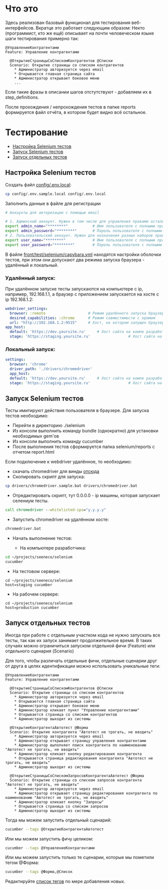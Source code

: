 # Что это

Здесь реализован базовый функционал для тестирования веб-интерфейсов. Вкратце это работает следующим образом:
Некто (программист, кто же ещё) описывает на почти человеческом языке шаги тестирования примерно так:

```
@УправлениеКонтрагентами
Feature: Управление контрагентами

  @ОткрытиеСтраницыСоСпискомКонтрагентов @Списки
  Scenario: Открытие страницы со списком контрагентов
    * Администратор авторизуется через email
    * Открывается главная страница сайта
    * Администратор открывает боковое меню
    ...
```

Если такие фразы в описании шагов отстутствуют - добавляем их в step_definitions.

После прохождения / непрохождения тестов в папке reports формируется файл отчёта, в котором будет видно всё остальное.

# Тестирование

* [Настройка Selenium тестов](#setup_tests)
* [Запуск Selenium тестов](#run_tests)
* [Запуск отдельных тестов](#run_separate_tests)

## <a name="setup_tests">Настройка Selenium тестов</a>

Создать файл [config/.env.local](test/selenium/config/.env.local.example):

  ```bash
  cp config/.env.sample.local config/.env.local
  ```

Заполнить данные в файле для регистрации

  ```bash
  # Аккаунты для авторизации с помощью email

  # 1. Админский аккаунт. Нужен в том числе для управления правами остальных аккаунтов для тестирования
  export admin_name="********"           # Имя пользователя с полными правами
  export admin_password="********"       # Пароль пользователя с полными правами
  # 2. Пользовательский аккаунт. Нужен для назначения разных наборов прав и тестирования из-под пользователя с пониженными правами
  export user_name="********"            # Имя пользователя с полными правами
  export user_password="********"        # Пароль пользователя с полными правами
  ```

В файле [front/test/selenium/capybara.yml](test/selenium/capybara.yml) находятся настройки оболочки тестов, при этом они
допускают два режима запуска браузера - удалённый и локальный. 

### Удалённый запуск:

  При удалённом запуске тесты запускаются на компьютере с ip, например, 192.168.1.1, а браузер с приложением запускается
  на хосте с ip 192.168.1.2:

  ```yml
  webdriver_settings:
    browser: :remote                   # Режим удалённого запуска браузера
    desired_capabilities: :chrome      # Режим совместимости с хромом
    url: "http://192.168.1.2:9515"     # Хост, на котором запущен браузер в режиме удалённого управления
  app_host:
    default: 'https://dev.yoursite.ru'     # Хост сайта на компе разработчика
    stage: 'https://staging.yoursite.ru'                 # Хост сайта на тестовом сервере
  ```

### Локальный запуск:

  ```yml
  settings:
    browser: 'chrome'
    driver_path: './drivers/chromedriver'
    app_host:
    default: 'https://dev.yoursite.ru'     # Хост сайта на компе разработчика
    stage: 'https://staging.yoursite.ru'                 # Хост сайта на тестовом сервере
  ```

## <a name="run_tests">Запуск Selenium тестов</a>

Тесты имитируют действия пользователя в браузере. Для запуска тестов необходимо:

* Перейти в директорию ./selenium
* Из консоли выполнить команду bundle (однократно) для установки необходимых gem'ов
* Из консоли выполнить команду cucumber
* После выполнения тестов сформируется папка selenium/reports с отчетом report.html

Если подключение к webdriver удалённое, то необходимо:

* скачать chromedriver для винды [отсюда](https://sites.google.com/a/chromium.org/chromedriver/downloads)
* Скопировать скрипт для запуска:

```bash
cp drivers/chromedriver.sample.bat drivers/chromedriver.bat
```

* Отредактировать скрипт, тут 0.0.0.0 - ip машины, которая запускает селениум тесты.

```bat
call chromedriver --whitelisted-ips="y.y.y.y"
```

* Запустить chromedriver на удалённом хосте:

```bat
chromedriver.bat
```

* Начать выполнение тестов:

  - На компьютере разработчика:

```bash
cd ~/projects/seeneco/selenium
cucumber
```

  - На тестовом сервере:

```
cd ~/projects/seeneco/selenium
host=staging cucumber
```

  - На рабочем сервере:

```
cd ~/projects/seeneco/selenium
host=production cucumber
```

## <a name="run_separate_tests">Запуск отдельных тестов</a>

Иногда при работе с отдельным участком кода не нужно запускать все тесты, так как их запуск занимает продолжительное
время. В таких случаях можно ограничиться запуском отдельной фичи (Feature) или отдельного сценария (Scenario)

Для того, чтобы различать отдельные фичи, отдельные сценарии друг от друга в целях идентификации можно использовать 
уникальные теги:

```cucumber
@УправлениеКонтрагентами
Feature: Управление контрагентами

  @ОткрытиеСтраницыСоСпискомКонтрагентов @Списки
  Scenario: Открытие страницы со списком контрагентов
    * Администратор авторизуется через email
    * Открывается главная страница сайта
    * Администратор открывает боковое меню
    * Администратор кликает пункт "Управление контрагентами"
    * Открывается страница со списком контрагентов
    * Администратор выходит из системы

  @ОткрытиеКонтрагентаАвтотест @Форма
  Scenario: Открытие контрагента "Автотест не трогать, не вводить"
    * Администратор авторизуется через email
    * Администратор открывает страницу управления контрагентами
    * Администратор выполняет поиск контрагента по наименованию "Автотест не трогать, не вводить"
    * Администратор кликает кнопку редактирования контрагента
    * Открывается страница редактирования контрагента "Автотест не трогать, не вводить"
    * Администратор выходит из системы

  @ОткрытиеСтраницыСоСпискомЗапросовКонтрагентаАвтотест @Форма
  Scenario: Открытие страницы со списком запросов контрагента "Автотест не трогать, не вводить"
    * Администратор авторизуется через email
    * Администратор открывает страницу редактирования контрагента по наименованию "Автотест не трогать, не вводить"
    * Администратор кликает кнопку "Запросы"
    * Открывается страница со списком запросов
    * Администратор выходит из системы
```

Тогда мы можем запустить отдельный сценарий:

```bash
cucumber --tags @ОткрытиеКонтрагентаАвтотест
```

Или мы можем запустить фичу целиком:

```bash
cucumber --tags @УправлениеКонтрагентами
```

Или мы можем запустить только те сценарии, которые мы пометили тегом @Форма:

```bash
cucumber --tags @Форма,@Список
```

Редактируйте [список тегов](./features/tags.md) по мере добавления новых.
